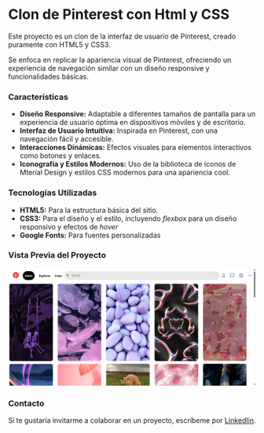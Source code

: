 # Clon de Pinterest con Html y CSS
Este proyecto es un clon de la interfaz de usuario de Pinterest, creado puramente con HTML5 y CSS3. 

Se enfoca en replicar la apariencia visual de Pinterest, ofreciendo un experiencia de navegación similar con un diseño responsive y funcionalidades básicas.

### Características

* **Diseño Responsive:** Adaptable a diferentes tamaños de pantalla para un experiencia de usuario óptima en dispositivos móviles y de escritorio.
* **Interfaz de Usuario Intuitiva:** Inspirada en Pinterest, con una navegación fácil y accesible.
* **Interacciones Dinámicas:** Efectos visuales para elementos interactivos como botones y enlaces. 
* **Iconografía y Estilos Modernos:** Uso de la biblioteca de íconos de Mterial Design y estilos CSS modernos para una apariencia cool.

### Tecnologías Utilizadas
+ **HTML5:** Para la estructura básica del sitio.
+ **CSS3:** Para el diseño y el estilo, incluyendo _flexbox_ para un diseño responsivo y efectos de _hover_
+ **Google Fonts:** Para fuentes personalizadas

### Vista Previa del Proyecto
![Demo](imagenes/PinterestScreen.png)

### Contacto
Si te gustaría invitarme a colaborar en un proyecto, escríbeme por [LinkedIin](www.linkedin.com/in/sarahi-garcilazo-870b551b3).
